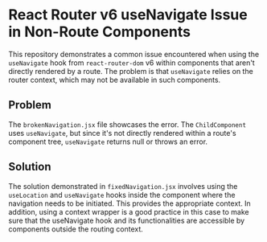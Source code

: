 # React Router v6 useNavigate Issue in Non-Route Components

This repository demonstrates a common issue encountered when using the `useNavigate` hook from `react-router-dom` v6 within components that aren't directly rendered by a route. The problem is that `useNavigate` relies on the router context, which may not be available in such components.

## Problem
The `brokenNavigation.jsx` file showcases the error.  The `ChildComponent` uses `useNavigate`, but since it's not directly rendered within a route's component tree, `useNavigate` returns null or throws an error.

## Solution
The solution demonstrated in `fixedNavigation.jsx` involves using the `useLocation` and `useNavigate` hooks inside the component where the navigation needs to be initiated. This provides the appropriate context. In addition, using a context wrapper is a good practice in this case to make sure that the useNavigate hook and its functionalities are accessible by components outside the routing context.